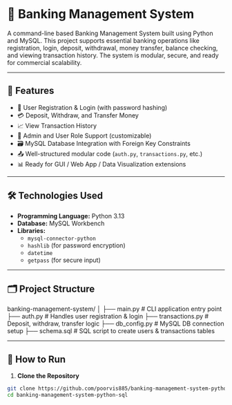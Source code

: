 # 🏦 Banking Management System 

A command-line based Banking Management System built using Python and MySQL. This project supports essential banking operations like registration, login, deposit, withdrawal, money transfer, balance checking, and viewing transaction history. The system is modular, secure, and ready for commercial scalability.

---

## 📌 Features

- 🧾 User Registration & Login (with password hashing)
- 💳 Deposit, Withdraw, and Transfer Money
- 📈 View Transaction History
- 🔐 Admin and User Role Support (customizable)
- 🗃️ MySQL Database Integration with Foreign Key Constraints
- 📤 Well-structured modular code (`auth.py`, `transactions.py`, etc.)
- 📊 Ready for GUI / Web App / Data Visualization extensions

---

## 🛠️ Technologies Used

- **Programming Language:** Python 3.13
- **Database:** MySQL Workbench
- **Libraries:**
  - `mysql-connector-python`
  - `hashlib` (for password encryption)
  - `datetime`
  - `getpass` (for secure input)

---

## 🗂️ Project Structure

banking-management-system/
│
├── main.py # CLI application entry point
├── auth.py # Handles user registration & login
├── transactions.py # Deposit, withdraw, transfer logic
├── db_config.py # MySQL DB connection setup
├── schema.sql # SQL script to create users & transactions tables


---

## 🧪 How to Run

1. **Clone the Repository**

```bash
git clone https://github.com/poorvis885/banking-management-system-python-sql.git
cd banking-management-system-python-sql
